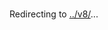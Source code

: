 # <!DOCTYPE html>
<html>
<head>
  <meta charset="utf-8">
  <title>Redirecting</title>
  <noscript>
    <meta http-equiv="refresh" content="1; url=../v8_cr3/" />
  <script>
    window.location.replace("../v8_cr3/" + window.location.hash);
  </script>	
  </noscript>
  <script>
    window.location.replace("../v8_cr2/" + window.location.hash);
  </script>	
  </noscript>
  <script>
    window.location.replace("../v8_cr1/" + window.location.hash);
  </script>
  <script>
    window.location.replace("../v8/" + window.location.hash);
  </script>
</head>
<body>
</head>
<body>
  Redirecting to <a href="../v8_cr3/">../v8/</a>...
</body>
</html>